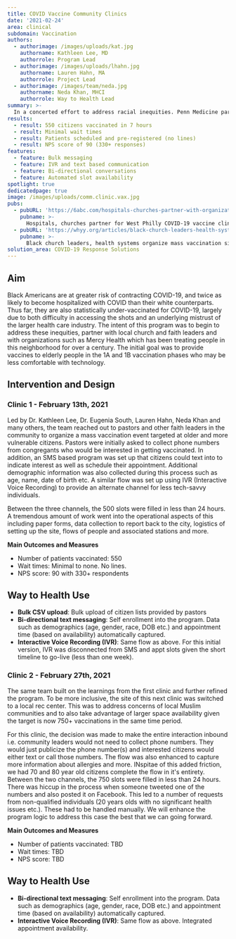 ```yaml
---
title: COVID Vaccine Community Clinics
date: '2021-02-24'
area: clinical
subdomain: Vaccination
authors:
  - authorimage: /images/uploads/kat.jpg
    authorname: Kathleen Lee, MD
    authorrole: Program Lead
  - authorimage: /images/uploads/lhahn.jpg
    authorname: Lauren Hahn, MA
    authorrole: Project Lead
  - authorimage: /images/team/neda.jpg
    authorname: Neda Khan, MHCI
    authorrole: Way to Health Lead
summary: >-
  In a concerted effort to address racial inequities. Penn Medicine partnered with Mercy Health, local pastors and the community in West and Southwest Philadelphia, to set up a community vaccination clinic. The goal was to vaccinate 500 individuals who met the 1A or 1B criteria set forth by the city. Way to Health provided the texting and IVR backends to enable registration and appointment scheduling prior. 557 patients were vaccinated. The next clinic on Feb 27th intends to vaccinate 750. The one after that will hopefully vaccinate 1500. 
results:
  - result: 550 citizens vaccinated in 7 hours
  - result: Minimal wait times
  - result: Patients scheduled and pre-registered (no lines)
  - result: NPS score of 90 (330+ responses)
features:
  - feature: Bulk messaging
  - feature: IVR and text based communication
  - feature: Bi-directional conversations
  - feature: Automated slot availability 
spotlight: true
dedicatedpage: true
image: /images/uploads/comm.clinic.vax.jpg
pubs:
  - pubURL: 'https://6abc.com/hospitals-churches-partner-with-organizations-west-philadelphia-vaccine-clinic/10336939/'
    pubname: >-
      Hospitals, churches partner for West Philly COVID-19 vaccine clinic to help vulnerable 
  - pubURL: 'https://whyy.org/articles/black-church-leaders-health-systems-organize-mass-vaccination-site-in-west-philadelphia/'
    pubname: >-
      Black church leaders, health systems organize mass vaccination site in West Philadelphia
solution_area: COVID-19 Response Solutions
---
```


## Aim 

Black Americans are at greater risk of contracting COVID-19, and twice as likely to become hospitalized with COVID than their white counterparts. Thus far, they are also statistically under-vaccinated for COVID-19, largely due to both difficulty in accessing the shots and an underlying mistrust of the larger health care industry. The intent of this program was to begin to address these inequities, partner with local church and faith leaders and with organizations such as Mercy Health which has been treating people in this neighborhood for over a century. The initial goal was to provide vaccines to elderly people in the 1A and 1B vaccination phases who may be less comfortable with technology.

## Intervention and Design

### Clinic 1 - February 13th, 2021
Led by Dr. Kathleen Lee, Dr. Eugenia South, Lauren Hahn, Neda Khan and many others, the team reached out to pastors and other faith leaders in the community to organize a mass vaccination event targeted at older and more vulnerable citizens. Pastors were initially asked to collect phone numbers from congregants who would be interested in getting vaccinated. In addition, an SMS based program was set up that citizens could text into to indicate interest as well as schedule their appointment. Additional demographic information was also collected during this process such as age, name, date of birth etc. A similar flow was set up using IVR (Interactive Voice Recording) to provide an alternate channel for less tech-savvy individuals. 

Between the three channels, the 500 slots were filled in less than 24 hours. A tremendous amount of work went into the operational aspects of this including paper forms, data collection to report back to the city, logistics of setting up the site, flows of people and associated stations and more. 

**Main Outcomes and Measures**

- Number of patients vaccinated: 550
- Wait times: Minimal to none. No lines. 
- NPS score: 90 with 330+ respondents

## Way to Health Use

* **Bulk CSV upload**: Bulk upload of citizen lists provided by pastors
* **Bi-directional text messaging**: Self enrollment into the program. Data such as demographics (age, gender, race, DOB etc.) and appointment time (based on availability) automatically captured.
* **Interactive Voice Recording (IVR)**: Same flow as above. For this initial version, IVR was disconnected from SMS and appt slots given the short timeline to go-live (less than one week).

### Clinic 2 - February 27th, 2021
The same team built on the learnings from the first clinic and further refined the program. To be more inclusive, the site of this next clinic was switched to a local rec center. This was to address concerns of local Muslim communities and to also take advantage of larger space availability given the target is now 750+ vaccinations in the same time period. 

For this clinic, the decision was made to make the entire interaction inbound i.e. community leaders would not need to collect phone numbers. They would just publicize the phone number(s) and interested citizens would either text or call those numbers. The flow was also enhanced to capture more information about allergies and more. INspitae of this added friction, we had 70 and 80 year old citizens complete the flow in it's entirety. Between the two channels, the 750 slots were filled in less than 24 hours. There was hiccup in the process when someone tweeted one of the numbers and also posted it on Facebook. This led to a number of requests from non-qualified individuals (20 years olds with no significant health issues etc.).  These had to be handled manually. We will enhance the program logic to address this case the best that we can going forward.  

**Main Outcomes and Measures**

- Number of patients vaccinated: TBD
- Wait times: TBD
- NPS score: TBD

## Way to Health Use

* **Bi-directional text messaging**: Self enrollment into the program. Data such as demographics (age, gender, race, DOB etc.) and appointment time (based on availability) automatically captured.
* **Interactive Voice Recording (IVR)**: Same flow as above. Integrated appointment availability. 

